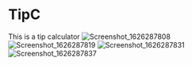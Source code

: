 # TipC
This is a tip calculator
![Screenshot_1626287808](https://user-images.githubusercontent.com/85797145/125675638-04aac882-2850-4853-a227-e81fa50f9f9f.png)
![Screenshot_1626287819](https://user-images.githubusercontent.com/85797145/125675913-edf4aa59-37eb-4d43-8623-9911dcf00965.png)
![Screenshot_1626287831](https://user-images.githubusercontent.com/85797145/125676079-6d93656d-6d74-41b7-bef1-98228debd65c.png)
![Screenshot_1626287837](https://user-images.githubusercontent.com/85797145/125676204-cfbd40c3-4361-4416-8a21-a01c5277cb5c.png)
